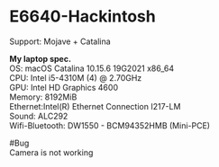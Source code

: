 # E6640-Hackintosh
Support: Mojave + Catalina

<b>My laptop spec. </b> <br/>
OS: macOS Catalina 10.15.6 19G2021 x86_64 <br/>
CPU: Intel i5-4310M (4) @ 2.70GHz <br/>
GPU: Intel HD Graphics 4600 <br/>
Memory: 8192MiB <br/>
Ethernet:Intel(R) Ethernet Connection I217-LM <br/>
Sound: ALC292 <br/>
Wifi-Bluetooth: DW1550 - BCM94352HMB (Mini-PCE)<br/>

#Bug<br/>
Camera is not working
